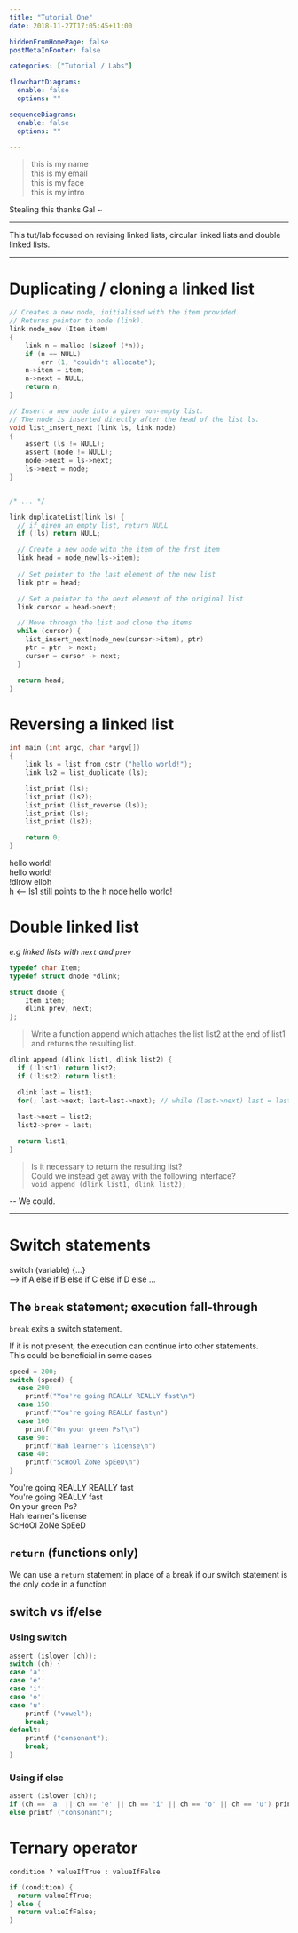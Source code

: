 ```yaml
---
title: "Tutorial One"
date: 2018-11-27T17:05:45+11:00

hiddenFromHomePage: false
postMetaInFooter: false

categories: ["Tutorial / Labs"]

flowchartDiagrams:
  enable: false
  options: ""

sequenceDiagrams: 
  enable: false
  options: ""

---
```



> this is my name  
> this is my email  
> this is my face  
> this is my intro  

Stealing this thanks Gal ~

---

This tut/lab focused on revising linked lists, circular linked lists and double linked lists.

---

# Duplicating / cloning a linked list
```c
// Creates a new node, initialised with the item provided.
// Returns pointer to node (link).
link node_new (Item item)
{
    link n = malloc (sizeof (*n));
    if (n == NULL)
        err (1, "couldn't allocate");
    n->item = item;
    n->next = NULL;
    return n;
}

// Insert a new node into a given non-empty list.
// The node is inserted directly after the head of the list ls.
void list_insert_next (link ls, link node)
{
    assert (ls != NULL);
    assert (node != NULL);
    node->next = ls->next;
    ls->next = node;
}


/* ... */

link duplicateList(link ls) {
  // if given an empty list, return NULL
  if (!ls) return NULL;

  // Create a new node with the item of the frst item
  link head = node_new(ls->item);
  
  // Set pointer to the last element of the new list
  link ptr = head;

  // Set a pointer to the next element of the original list
  link cursor = head->next;

  // Move through the list and clone the items
  while (cursor) {
    list_insert_next(node_new(cursor->item), ptr)  
    ptr = ptr -> next;
    cursor = cursor -> next;
  }

  return head;
}
```

# Reversing a linked list
```c
int main (int argc, char *argv[])
{
    link ls = list_from_cstr ("hello world!");
    link ls2 = list_duplicate (ls);

    list_print (ls);
    list_print (ls2);
    list_print (list_reverse (ls));
    list_print (ls);
    list_print (ls2);

    return 0;
}
```

hello world!  
hello world!  
!dlrow elloh  
h             <-- ls1 still points to the h node
hello world!  


# Double linked list
_e.g linked lists with `next` and `prev`_

```c
typedef char Item;
typedef struct dnode *dlink;

struct dnode {
    Item item;
    dlink prev, next;
};

```

> Write a function append which attaches the list list2 at the end of list1 and returns the resulting list.
```c
dlink append (dlink list1, dlink list2) {
  if (!list1) return list2;
  if (!list2) return list1;

  dlink last = list1;
  for(; last->next; last=last->next); // while (last->next) last = last->next;
  
  last->next = list2;
  list2->prev = last;

  return list1;
}
```

> Is it necessary to return the resulting list?  
Could we instead get away with the following interface?  
`void append (dlink list1, dlink list2);`

-- We could.

---

# Switch statements
switch (variable) {...}  
--> if A else if B else if C else if D else ...

## The `break` statement; execution fall-through
`break` exits a switch statement.  

If it is not present, the execution can continue into other statements.  
This could be beneficial in some cases

```c
speed = 200;
switch (speed) {
  case 200:
    printf("You're going REALLY REALLY fast\n")
  case 150:
    printf("You're going REALLY fast\n")
  case 100:
    printf("On your green Ps?\n")
  case 90:
    printf("Hah learner's license\n")
  case 40:
    printf("ScHoOl ZoNe SpEeD\n")
}
```

You're going REALLY REALLY fast  
You're going REALLY fast  
On your green Ps?  
Hah learner's license  
ScHoOl ZoNe SpEeD

## `return` (functions only)
We can use a `return` statement in place of a break if our switch statement is the only code in a function

## switch vs if/else

### Using switch
```c
assert (islower (ch));
switch (ch) {
case 'a':
case 'e':
case 'i':
case 'o':
case 'u':
    printf ("vowel");
    break;
default:
    printf ("consonant");
    break;
}
```

### Using if else
```c
assert (islower (ch));
if (ch == 'a' || ch == 'e' || ch == 'i' || ch == 'o' || ch == 'u') printf("vowel");
else printf ("consonant");
```


# Ternary operator
`condition ? valueIfTrue : valueIfFalse`
```c
if (condition) {
  return valueIfTrue;
} else {
  return valieIfFalse;
}
```
